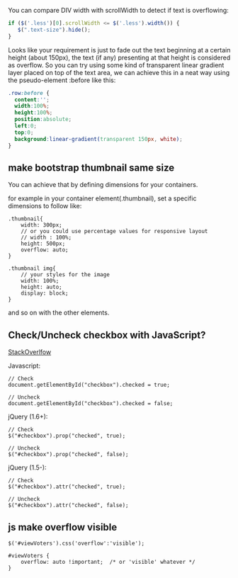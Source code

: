 You can compare DIV width with scrollWidth to detect if text is overflowing:
```javascript
if ($('.less')[0].scrollWidth <= $('.less').width()) {
   $(".text-size").hide();
}
```

Looks like your requirement is just to fade out the text beginning at a certain height (about 150px), the text (if any) presenting at that height is considered as overflow. So you can try using some kind of transparent linear gradient layer placed on top of the text area, we can achieve this in a neat way using the pseudo-element :before like this:
```css
.row:before {
  content:'';
  width:100%;
  height:100%;    
  position:absolute;
  left:0;
  top:0;
  background:linear-gradient(transparent 150px, white);
}
```
## make bootstrap thumbnail same size 
You can achieve that by defining dimensions for your containers.

for example in your container element(.thumbnail), set a specific dimensions to follow like:

```
.thumbnail{        
    width: 300px; 
    // or you could use percentage values for responsive layout
    // width : 100%;
    height: 500px;
    overflow: auto;
}

.thumbnail img{
    // your styles for the image
    width: 100%;
    height: auto;
    display: block;
}
```
and so on with the other elements.

## Check/Uncheck checkbox with JavaScript?

[StackOverlfow](https://stackoverflow.com/questions/8206565/check-uncheck-checkbox-with-javascript)


Javascript:
```
// Check
document.getElementById("checkbox").checked = true;

// Uncheck
document.getElementById("checkbox").checked = false;
```

jQuery (1.6+):
```
// Check
$("#checkbox").prop("checked", true);

// Uncheck
$("#checkbox").prop("checked", false);
```

jQuery (1.5-):
```
// Check
$("#checkbox").attr("checked", true);

// Uncheck
$("#checkbox").attr("checked", false);
```

## js make overflow visible
```
$('#viewVoters').css('overflow':'visible');

#viewVoters {
    overflow: auto !important;  /* or 'visible' whatever */
}
```

